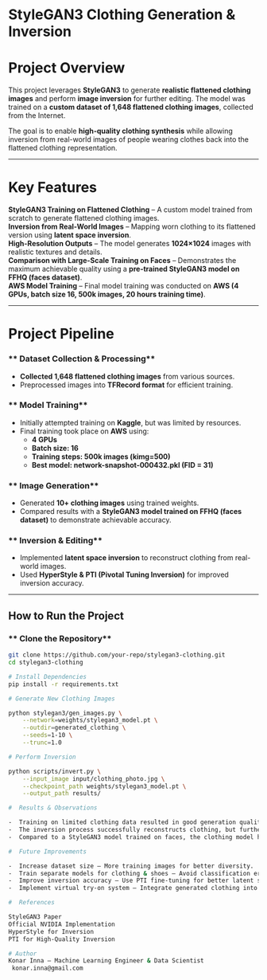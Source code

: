 
# **StyleGAN3 Clothing Generation & Inversion**  

# **Project Overview**  
This project leverages **StyleGAN3** to generate **realistic flattened clothing images** and perform **image inversion** for further editing. The model was trained on a **custom dataset of 1,648 flattened clothing images**, collected from the Internet.  

The goal is to enable **high-quality clothing synthesis** while allowing inversion from real-world images of people wearing clothes back into the flattened clothing representation.  

---

# **Key Features**  
 **StyleGAN3 Training on Flattened Clothing** – A custom model trained from scratch to generate flattened clothing images.  
 **Inversion from Real-World Images** – Mapping worn clothing to its flattened version using **latent space inversion**.  
 **High-Resolution Outputs** – The model generates **1024×1024** images with realistic textures and details.  
 **Comparison with Large-Scale Training on Faces** – Demonstrates the maximum achievable quality using a **pre-trained StyleGAN3 model on FFHQ (faces dataset)**.  
 **AWS Model Training** – Final model training was conducted on **AWS (4 GPUs, batch size 16, 500k images, 20 hours training time)**.  

---

# **Project Pipeline**  

### ** Dataset Collection & Processing**  
- **Collected 1,648 flattened clothing images** from various sources.  
- Preprocessed images into **TFRecord format** for efficient training.  

### ** Model Training**  
- Initially attempted training on **Kaggle**, but was limited by resources.  
- Final training took place on **AWS** using:  
  - **4 GPUs**  
  - **Batch size: 16**  
  - **Training steps: 500k images (kimg=500)**  
  - **Best model: network-snapshot-000432.pkl (FID = 31)**  

### ** Image Generation**  
- Generated **10+ clothing images** using trained weights.  
- Compared results with a **StyleGAN3 model trained on FFHQ (faces dataset)** to demonstrate achievable accuracy.  

### ** Inversion & Editing**  
- Implemented **latent space inversion** to reconstruct clothing from real-world images.  
- Used **HyperStyle & PTI (Pivotal Tuning Inversion)** for improved inversion accuracy.  

---

##  **How to Run the Project**  

### ** Clone the Repository**  
```bash
git clone https://github.com/your-repo/stylegan3-clothing.git
cd stylegan3-clothing

# Install Dependencies
pip install -r requirements.txt

# Generate New Clothing Images

python stylegan3/gen_images.py \
    --network=weights/stylegan3_model.pt \
    --outdir=generated_clothing \
    --seeds=1-10 \
    --trunc=1.0

# Perform Inversion

python scripts/invert.py \
    --input_image input/clothing_photo.jpg \
    --checkpoint_path weights/stylegan3_model.pt \
    --output_path results/

#  Results & Observations

-  Training on limited clothing data resulted in good generation quality, but more data would improve diversity.
-  The inversion process successfully reconstructs clothing, but further fine-tuning is needed for best accuracy.
-  Compared to a StyleGAN3 model trained on faces, the clothing model has a lower level of detail but still achieves realistic results.

#  Future Improvements

-  Increase dataset size – More training images for better diversity.
-  Train separate models for clothing & shoes – Avoid classification errors.
-  Improve inversion accuracy – Use PTI fine-tuning for better latent space mapping.
-  Implement virtual try-on system – Integrate generated clothing into a virtual wardrobe.

#  References

StyleGAN3 Paper
Official NVIDIA Implementation
HyperStyle for Inversion
PTI for High-Quality Inversion

# Author
Konar Inna – Machine Learning Engineer & Data Scientist
 konar.inna@gmail.com
